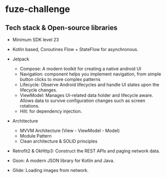 # fuze-challenge

## Tech stack & Open-source libraries

- Minimum SDK level 23
- Kotlin based, Coroutines Flow + StateFlow for asynchronous.

- Jetpack
    - Compose: A modern toolkit for creating a native android UI 
    - Navigation: component helps you implement navigation, from simple button clicks to more complex patterns
    - Lifecycle: Observe Android lifecycles and handle UI states upon the lifecycle changes.
    - ViewModel: Manages UI-related data holder and lifecycle aware. Allows data to survive configuration changes such as screen rotations.
    - Hilt: for dependency injection.

- Architecture
    - MVVM Architecture (View - ViewModel - Model)
    - Module Pattern
    - Clean architecture & SOLID principles
- Retrofit2 & OkHttp3: Construct the REST APIs and paging network data.
- Gson: A modern JSON library for Kotlin and Java.
- Glide: Loading images from network.
